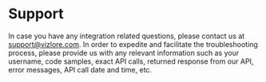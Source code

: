 # Support
In case you have any integration related questions, please contact us at [support@vizlore.com](mailto:support@alt36.com). In order to expedite and facilitate the troubleshooting process, please provide us with any relevant information such as your username, code samples, exact API calls, returned response from our API, error messages, API call date and time, etc.
